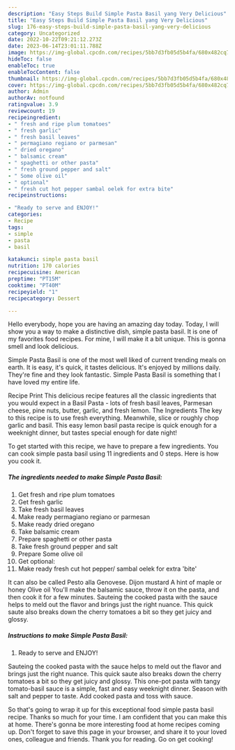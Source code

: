```yaml
---
description: "Easy Steps Build Simple Pasta Basil yang Very Delicious"
title: "Easy Steps Build Simple Pasta Basil yang Very Delicious"
slug: 176-easy-steps-build-simple-pasta-basil-yang-very-delicious
category: Uncategorized
date: 2022-10-22T09:21:12.273Z
date: 2023-06-14T23:01:11.788Z
image: https://img-global.cpcdn.com/recipes/5bb7d3fb05d5b4fa/680x482cq70/simple-pasta-basil-recipe-main-photo.jpg
hideToc: false
enableToc: true
enableTocContent: false
thumbnail: https://img-global.cpcdn.com/recipes/5bb7d3fb05d5b4fa/680x482cq70/simple-pasta-basil-recipe-main-photo.jpg
cover: https://img-global.cpcdn.com/recipes/5bb7d3fb05d5b4fa/680x482cq70/simple-pasta-basil-recipe-main-photo.jpg
author: Admin
authorAv: notfound
ratingvalue: 3.9
reviewcount: 19
recipeingredient:
- " fresh and ripe plum tomatoes"
- " fresh garlic"
- " fresh basil leaves"
- " permagiano regiano or parmesan"
- " dried oregano"
- " balsamic cream"
- " spaghetti or other pasta"
- " fresh ground pepper and salt"
- " Some olive oil"
- " optional"
- " fresh cut hot pepper sambal oelek for extra bite"
recipeinstructions:

- "Ready to serve and ENJOY!"
categories:
- Recipe
tags:
- simple
- pasta
- basil

katakunci: simple pasta basil 
nutrition: 170 calories
recipecuisine: American
preptime: "PT15M"
cooktime: "PT40M"
recipeyield: "1"
recipecategory: Dessert

---
```



Hello everybody, hope you are having an amazing day today. Today, I will show you a way to make a distinctive dish, simple pasta basil. It is one of my favorites food recipes. For mine, I will make it a bit unique. This is gonna smell and look delicious.

Simple Pasta Basil is one of the most well liked of current trending meals on earth. It is easy, it's quick, it tastes delicious. It's enjoyed by millions daily. They're fine and they look fantastic. Simple Pasta Basil is something that I have loved my entire life.

Recipe Print This delicious recipe features all the classic ingredients that you would expect in a Basil Pasta - lots of fresh basil leaves, Parmesan cheese, pine nuts, butter, garlic, and fresh lemon. The Ingredients The key to this recipe is to use fresh everything. Meanwhile, slice or roughly chop garlic and basil. This easy lemon basil pasta recipe is quick enough for a weeknight dinner, but tastes special enough for date night!


To get started with this recipe, we have to prepare a few ingredients. You can cook simple pasta basil using 11 ingredients and 0 steps. Here is how you cook it.

<!--inarticleads1-->

##### The ingredients needed to make Simple Pasta Basil:

1. Get  fresh and ripe plum tomatoes
1. Get  fresh garlic
1. Take  fresh basil leaves
1. Make ready  permagiano regiano or parmesan
1. Make ready  dried oregano
1. Take  balsamic cream
1. Prepare  spaghetti or other pasta
1. Take  fresh ground pepper and salt
1. Prepare  Some olive oil
1. Get  optional:
1. Make ready  fresh cut hot pepper/ sambal oelek for extra &#39;bite&#39;


It can also be called Pesto alla Genovese. Dijon mustard A hint of maple or honey Olive oil You&#39;ll make the balsamic sauce, throw it on the pasta, and then cook it for a few minutes. Sauteing the cooked pasta with the sauce helps to meld out the flavor and brings just the right nuance. This quick saute also breaks down the cherry tomatoes a bit so they get juicy and glossy. 

<!--inarticleads2-->

##### Instructions to make Simple Pasta Basil:


1. Ready to serve and ENJOY!

Sauteing the cooked pasta with the sauce helps to meld out the flavor and brings just the right nuance. This quick saute also breaks down the cherry tomatoes a bit so they get juicy and glossy. This one-pot pasta with tangy tomato-basil sauce is a simple, fast and easy weeknight dinner. Season with salt and pepper to taste. Add cooked pasta and toss with sauce. 

So that's going to wrap it up for this exceptional food simple pasta basil recipe. Thanks so much for your time. I am confident that you can make this at home. There's gonna be more interesting food at home recipes coming up. Don't forget to save this page in your browser, and share it to your loved ones, colleague and friends. Thank you for reading. Go on get cooking!
